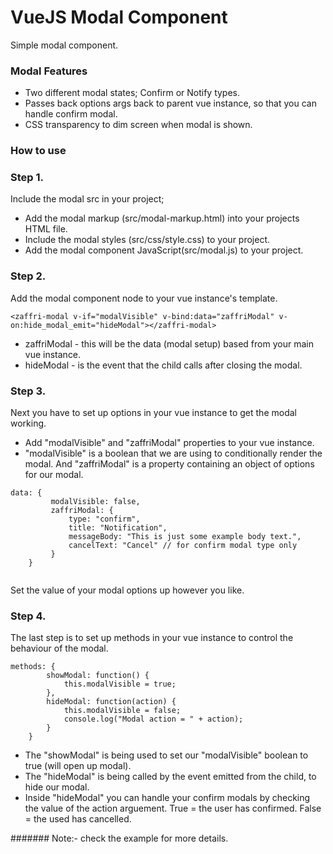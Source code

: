 # VueJS Modal Component

Simple modal component.

### Modal Features

* Two different modal states; Confirm or Notify types.
* Passes back options args back to parent vue instance, so that you can handle confirm modal.
* CSS transparency to dim screen when modal is shown.

### How to use

### Step 1.
Include the modal src in your project;
* Add the modal markup (src/modal-markup.html) into your projects HTML file.
* Include the modal styles (src/css/style.css) to your project.
* Add the modal component JavaScript(src/modal.js)  to your project.

### Step 2.
Add the modal component node to your vue instance's template.

```
<zaffri-modal v-if="modalVisible" v-bind:data="zaffriModal" v-on:hide_modal_emit="hideModal"></zaffri-modal>
```
* zaffriModal - this will be the data (modal setup) based from your main vue instance.
* hideModal - is the event that the child calls after closing the modal.

### Step 3.
Next you have to set up options in your vue instance to get the modal working.

* Add "modalVisible" and "zaffriModal" properties to your vue instance. 
* "modalVisible" is a boolean that we are using to conditionally render the modal. And "zaffriModal" is a property containing an object of options for our modal. 

```
data: {
         modalVisible: false,
         zaffriModal: {
             type: "confirm",
             title: "Notification",
             messageBody: "This is just some example body text.",
             cancelText: "Cancel" // for confirm modal type only
         }
    }
    
```
Set the value of your modal options up however you like.

### Step 4.
The last step is to set up methods in your vue instance to control the behaviour of the modal.

```
methods: {
        showModal: function() {
            this.modalVisible = true;
        },
        hideModal: function(action) {
            this.modalVisible = false;
            console.log("Modal action = " + action);
        }
    }
```

* The "showModal" is being used to set our "modalVisible" boolean to true (will open up modal).
* The "hideModal" is being called by the event emitted from the child, to hide our modal.
* Inside "hideModal" you can handle your confirm modals by checking the value of the action arguement. True = the user has confirmed. False = the used has cancelled.

####### Note:- check the example for more details.

